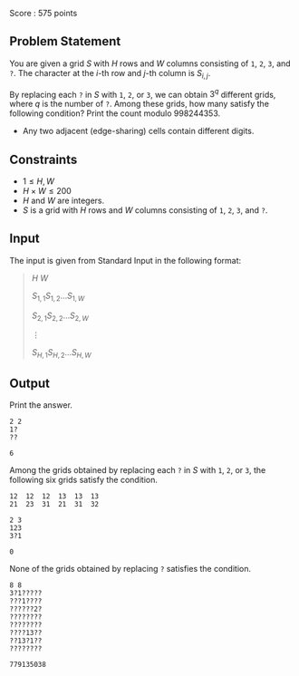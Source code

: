 Score : $575$ points

## Problem Statement

You are given a grid $S$ with $H$ rows and $W$ columns consisting of `1`, `2`, `3`, and `?`. The character at the $i$-th row and $j$-th column is $S_{i,j}$.

By replacing each `?` in $S$ with `1`, `2`, or `3`, we can obtain $3^q$ different grids, where $q$ is the number of `?`. Among these grids, how many satisfy the following condition? Print the count modulo $998244353$.

- Any two adjacent (edge-sharing) cells contain different digits.

## Constraints

- $1 \leq H, W$
- $H \times W \leq 200$
- $H$ and $W$ are integers.
- $S$ is a grid with $H$ rows and $W$ columns consisting of `1`, `2`, `3`, and `?`.

## Input

The input is given from Standard Input in the following format:

> $H$ $W$
> 
> $S_{1,1}S_{1,2}\ldots S_{1,W}$
> 
> $S_{2,1}S_{2,2}\ldots S_{2,W}$
> 
> $\vdots$
> 
> $S_{H,1}S_{H,2}\ldots S_{H,W}$

## Output

Print the answer.

```input1
2 2
1?
??
```

```output1
6
```

Among the grids obtained by replacing each `?` in $S$ with `1`, `2`, or `3`, the following six grids satisfy the condition.

```output1
12  12  12  13  13  13
21  23  31  21  31  32
```

```input2
2 3
123
3?1
```

```output2
0
```

None of the grids obtained by replacing `?` satisfies the condition.

```input3
8 8
3?1?????
???1????
??????2?
????????
????????
????13??
??13?1??
????????
```

```output3
779135038
```